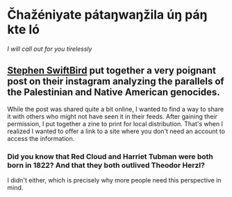 # Čhažéniyate pátaŋwaŋžila úŋ páŋ kte ló
*I will call out for you tirelessly*

## [Stephen SwiftBird](https://www.instagram.com/awkward_ndn/) put together a very poignant post on their instagram analyzing the parallels of the Palestinian and Native American genocides.

While the post was shared quite a bit online, I wanted to find a way to share it with others who might not have seen it in their feeds. After gaining their permission, I put together a zine to print for local distribution. That's when I realized I wanted to offer a link to a site where you don't need an account to access the information.

### Did you know that Red Cloud and Harriet Tubman were both born in 1822? And that they **both** outlived Theodor Herzl?
I didn't either, which is precisely why more people need this perspective in mind.
